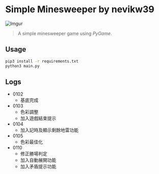 # Simple Minesweeper by nevikw39
![Imgur](https://imgur.com/DFJmoxS.png)
> A simple minesweeper game using *PyGame*.

## Usage
```bash
pip3 install -r requirements.txt
python3 main.py
```

## Logs
+ 0102
  - 基底完成
+ 0103
  - 色彩調整
  - 加入遊戲結束提示
+ 0104
  - 加入記時及顯示剩餘地雷功能
+ 0105
  - 色彩最佳化
+ 0110
  - 修正勝場判定
  - 加入自動展開功能
  - 加入矛盾提示功能